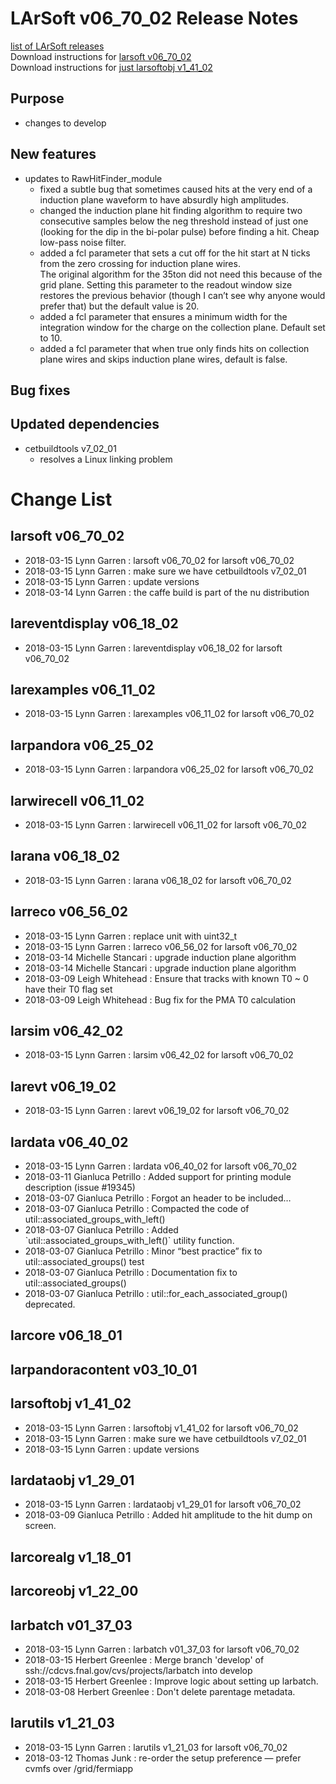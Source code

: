 # LArSoft v06_70_02 Release Notes



[list of LArSoft releases](LArSoft_release_list)  
Download instructions for [larsoft v06_70_02](http://scisoft.fnal.gov/scisoft/bundles/larsoft/v06_70_02/larsoft-v06_70_02.html)  
Download instructions for [just larsoftobj v1_41_02](http://scisoft.fnal.gov/scisoft/bundles/larsoftobj/v1_41_02/larsoftobj-v1_41_02.html)

## Purpose

-   changes to develop

## New features

-   updates to RawHitFinder_module
    -   fixed a subtle bug that sometimes caused hits at the very end of a induction plane waveform to have absurdly high amplitudes.
    -   changed the induction plane hit finding algorithm to require two consecutive samples below the neg threshold instead of just one (looking for the dip in the bi-polar pulse) before finding a hit. Cheap low-pass noise filter.
    -   added a fcl parameter that sets a cut off for the hit start at N ticks from the zero crossing for induction plane wires.  
        The original algorithm for the 35ton did not need this because of the grid plane. Setting this parameter to the readout window size restores the previous behavior (though I can’t see why anyone would prefer that) but the default value is 20.
    -   added a fcl parameter that ensures a minimum width for the integration window for the charge on the collection plane. Default set to 10.
    -   added a fcl parameter that when true only finds hits on collection plane wires and skips induction plane wires, default is false.

## Bug fixes

## Updated dependencies

-   cetbuildtools v7_02_01
    -   resolves a Linux linking problem

# Change List

## larsoft v06_70_02

-   2018-03-15 Lynn Garren : larsoft v06_70_02 for larsoft v06_70_02
-   2018-03-15 Lynn Garren : make sure we have cetbuildtools v7_02_01
-   2018-03-15 Lynn Garren : update versions
-   2018-03-14 Lynn Garren : the caffe build is part of the nu distribution

## lareventdisplay v06_18_02

-   2018-03-15 Lynn Garren : lareventdisplay v06_18_02 for larsoft v06_70_02

## larexamples v06_11_02

-   2018-03-15 Lynn Garren : larexamples v06_11_02 for larsoft v06_70_02

## larpandora v06_25_02

-   2018-03-15 Lynn Garren : larpandora v06_25_02 for larsoft v06_70_02

## larwirecell v06_11_02

-   2018-03-15 Lynn Garren : larwirecell v06_11_02 for larsoft v06_70_02

## larana v06_18_02

-   2018-03-15 Lynn Garren : larana v06_18_02 for larsoft v06_70_02

## larreco v06_56_02

-   2018-03-15 Lynn Garren : replace unit with uint32_t
-   2018-03-15 Lynn Garren : larreco v06_56_02 for larsoft v06_70_02
-   2018-03-14 Michelle Stancari : upgrade induction plane algorithm
-   2018-03-14 Michelle Stancari : upgrade induction plane algorithm
-   2018-03-09 Leigh Whitehead : Ensure that tracks with known T0 \~ 0 have their T0 flag set
-   2018-03-09 Leigh Whitehead : Bug fix for the PMA T0 calculation

## larsim v06_42_02

-   2018-03-15 Lynn Garren : larsim v06_42_02 for larsoft v06_70_02

## larevt v06_19_02

-   2018-03-15 Lynn Garren : larevt v06_19_02 for larsoft v06_70_02

## lardata v06_40_02

-   2018-03-15 Lynn Garren : lardata v06_40_02 for larsoft v06_70_02
-   2018-03-11 Gianluca Petrillo : Added support for printing module description (issue \#19345)
-   2018-03-07 Gianluca Petrillo : Forgot an header to be included…
-   2018-03-07 Gianluca Petrillo : Compacted the code of util::associated_groups_with_left()
-   2018-03-07 Gianluca Petrillo : Added \`util::associated_groups_with_left()\` utility function.
-   2018-03-07 Gianluca Petrillo : Minor “best practice” fix to util::associated_groups() test
-   2018-03-07 Gianluca Petrillo : Documentation fix to util::associated_groups()
-   2018-03-07 Gianluca Petrillo : util::for_each_associated_group() deprecated.

## larcore v06_18_01

## larpandoracontent v03_10_01

## larsoftobj v1_41_02

-   2018-03-15 Lynn Garren : larsoftobj v1_41_02 for larsoft v06_70_02
-   2018-03-15 Lynn Garren : make sure we have cetbuildtools v7_02_01
-   2018-03-15 Lynn Garren : update versions

## lardataobj v1_29_01

-   2018-03-15 Lynn Garren : lardataobj v1_29_01 for larsoft v06_70_02
-   2018-03-09 Gianluca Petrillo : Added hit amplitude to the hit dump on screen.

## larcorealg v1_18_01

## larcoreobj v1_22_00

## larbatch v01_37_03

-   2018-03-15 Lynn Garren : larbatch v01_37_03 for larsoft v06_70_02
-   2018-03-15 Herbert Greenlee : Merge branch 'develop' of ssh://cdcvs.fnal.gov/cvs/projects/larbatch into develop
-   2018-03-15 Herbert Greenlee : Improve logic about setting up larbatch.
-   2018-03-08 Herbert Greenlee : Don't delete parentage metadata.

## larutils v1_21_03

-   2018-03-15 Lynn Garren : larutils v1_21_03 for larsoft v06_70_02
-   2018-03-12 Thomas Junk : re-order the setup preference — prefer cvmfs over /grid/fermiapp
